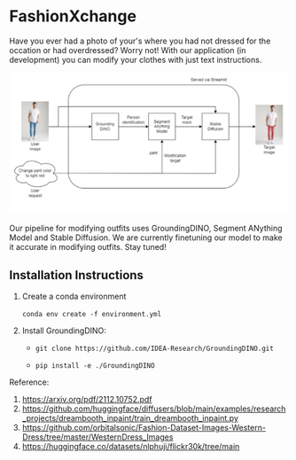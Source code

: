 # FashionXchange
Have you ever had a photo of your's where you had not dressed for the occation or had overdressed?
Worry not! With our application (in development) you can modify  your clothes with just text instructions.

![FashionXchange backend dataflow](./dependencies/workflow.png)

Our pipeline for modifying outfits uses GroundingDINO, Segment ANything Model and Stable Diffusion.
We are currently finetuning our model to make it accurate in modifying outfits. Stay tuned!

## Installation Instructions
1. Create a conda environment

    `conda env create -f environment.yml`

2. Install GroundingDINO:

    - `git clone https://github.com/IDEA-Research/GroundingDINO.git`

    - `pip install -e ./GroundingDINO`




Reference:
1. https://arxiv.org/pdf/2112.10752.pdf
2. https://github.com/huggingface/diffusers/blob/main/examples/research_projects/dreambooth_inpaint/train_dreambooth_inpaint.py
3. https://github.com/orbitalsonic/Fashion-Dataset-Images-Western-Dress/tree/master/WesternDress_Images
4. https://huggingface.co/datasets/nlphuji/flickr30k/tree/main
